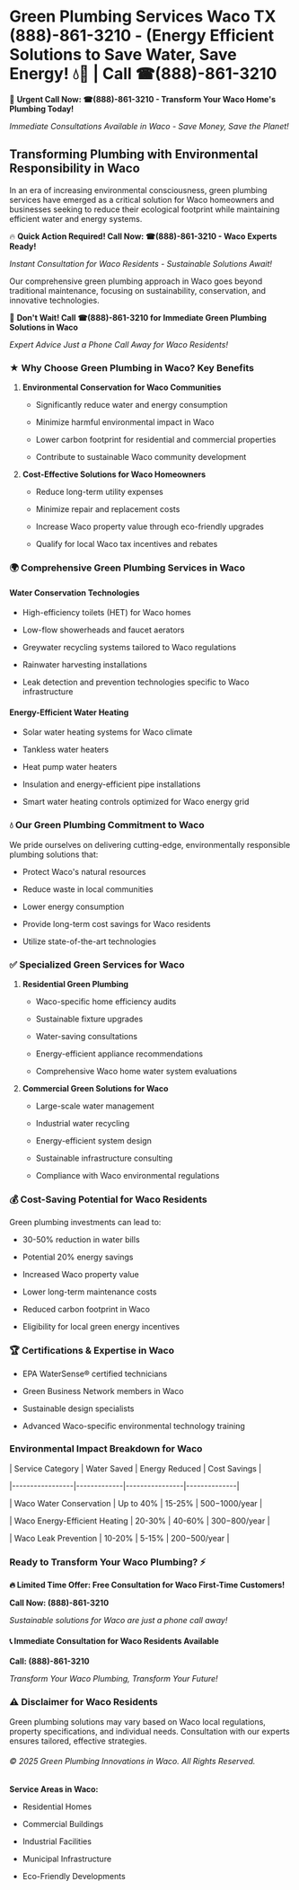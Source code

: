 # Green Plumbing Services Waco TX (888)-861-3210 - (Energy Efficient Solutions to Save Water, Save Energy! 💧🌿 | Call ☎(888)-861-3210

🚨 **Urgent Call Now: ☎(888)-861-3210 - Transform Your Waco Home's Plumbing Today!**
*Immediate Consultations Available in Waco - Save Money, Save the Planet!*

## Transforming Plumbing with Environmental Responsibility in Waco

In an era of increasing environmental consciousness, green plumbing services have emerged as a critical solution for Waco homeowners and businesses seeking to reduce their ecological footprint while maintaining efficient water and energy systems. 

🔥 **Quick Action Required! Call Now: ☎(888)-861-3210 - Waco Experts Ready!**
*Instant Consultation for Waco Residents - Sustainable Solutions Await!*

Our comprehensive green plumbing approach in Waco goes beyond traditional maintenance, focusing on sustainability, conservation, and innovative technologies.

🚨 **Don't Wait! Call ☎(888)-861-3210 for Immediate Green Plumbing Solutions in Waco**
*Expert Advice Just a Phone Call Away for Waco Residents!*

### ★ Why Choose Green Plumbing in Waco? Key Benefits

1. **Environmental Conservation for Waco Communities** 
   - Significantly reduce water and energy consumption
   - Minimize harmful environmental impact in Waco
   - Lower carbon footprint for residential and commercial properties
   - Contribute to sustainable Waco community development

2. **Cost-Effective Solutions for Waco Homeowners** 
   - Reduce long-term utility expenses
   - Minimize repair and replacement costs
   - Increase Waco property value through eco-friendly upgrades
   - Qualify for local Waco tax incentives and rebates

### 🌍 Comprehensive Green Plumbing Services in Waco

#### Water Conservation Technologies
- High-efficiency toilets (HET) for Waco homes
- Low-flow showerheads and faucet aerators
- Greywater recycling systems tailored to Waco regulations
- Rainwater harvesting installations
- Leak detection and prevention technologies specific to Waco infrastructure

#### Energy-Efficient Water Heating
- Solar water heating systems for Waco climate
- Tankless water heaters
- Heat pump water heaters
- Insulation and energy-efficient pipe installations
- Smart water heating controls optimized for Waco energy grid

### 💧 Our Green Plumbing Commitment to Waco

We pride ourselves on delivering cutting-edge, environmentally responsible plumbing solutions that:
- Protect Waco's natural resources
- Reduce waste in local communities
- Lower energy consumption
- Provide long-term cost savings for Waco residents
- Utilize state-of-the-art technologies

### ✅ Specialized Green Services for Waco

1. **Residential Green Plumbing**
   - Waco-specific home efficiency audits
   - Sustainable fixture upgrades
   - Water-saving consultations
   - Energy-efficient appliance recommendations
   - Comprehensive Waco home water system evaluations

2. **Commercial Green Solutions for Waco**
   - Large-scale water management
   - Industrial water recycling
   - Energy-efficient system design
   - Sustainable infrastructure consulting
   - Compliance with Waco environmental regulations

### 💰 Cost-Saving Potential for Waco Residents

Green plumbing investments can lead to:
- 30-50% reduction in water bills
- Potential 20% energy savings
- Increased Waco property value
- Lower long-term maintenance costs
- Reduced carbon footprint in Waco
- Eligibility for local green energy incentives

### 🏆 Certifications & Expertise in Waco

- EPA WaterSense® certified technicians
- Green Business Network members in Waco
- Sustainable design specialists
- Advanced Waco-specific environmental technology training

### Environmental Impact Breakdown for Waco

| Service Category | Water Saved | Energy Reduced | Cost Savings |
|-----------------|-------------|----------------|--------------|
| Waco Water Conservation | Up to 40% | 15-25% | $500-$1000/year |
| Waco Energy-Efficient Heating | 20-30% | 40-60% | $300-$800/year |
| Waco Leak Prevention | 10-20% | 5-15% | $200-$500/year |

### Ready to Transform Your Waco Plumbing? ⚡

**🔥 Limited Time Offer: Free Consultation for Waco First-Time Customers!**

**Call Now: (888)-861-3210**
*Sustainable solutions for Waco are just a phone call away!*

#### 📞 Immediate Consultation for Waco Residents Available

**Call: (888)-861-3210**
*Transform Your Waco Plumbing, Transform Your Future!*

### ⚠️ Disclaimer for Waco Residents

Green plumbing solutions may vary based on Waco local regulations, property specifications, and individual needs. Consultation with our experts ensures tailored, effective strategies.

###### © 2025 Green Plumbing Innovations in Waco. All Rights Reserved.

**Service Areas in Waco:** 
- Residential Homes
- Commercial Buildings
- Industrial Facilities
- Municipal Infrastructure
- Eco-Friendly Developments